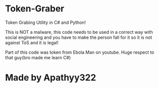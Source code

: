 # Token-Graber


Token Grabing Utility in C# and Python!

This is NOT a malware, this code needs to be used in a correct way with social engineering and you have to make the person fall for it so it is not against ToS and it is legal!

Part of this code was token from Ebola Man on youtube. Huge respect to that guy(bro made me learn C#)

# Made by Apathyy322
